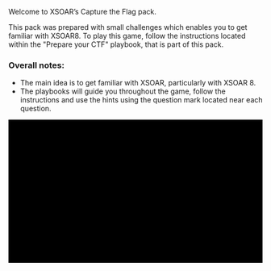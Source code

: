 Welcome to XSOAR’s Capture the Flag pack.

This pack was prepared with small challenges which enables you to get familiar with XSOAR8. 
To play this game, follow the instructions located within the "Prepare your CTF" playbook, that is part of this pack.

### Overall notes:  
- The main idea is to get familiar with XSOAR, particularly with XSOAR 8.
- The playbooks will guide  you throughout the game, follow the instructions and use the hints using the question mark located near each question.

![iamge](https://raw.githubusercontent.com/demisto/content/895f452826b8b173cfc954392e9f409348f397d7/Packs/ctf01/doc_files/A.gif)
